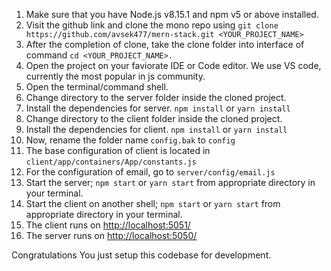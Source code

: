 1. Make sure that you have Node.js v8.15.1 and npm v5 or above installed.
2. Visit the github link and clone the mono repo using `git clone https://github.com/avsek477/mern-stack.git <YOUR_PROJECT_NAME>`
3. After the completion of clone, take the clone folder into interface of command `cd <YOUR_PROJECT_NAME>.`
4. Open the project on your faviorate IDE or Code editor. We use VS code, currently the most popular in js community.
5. Open the terminal/command shell.
6. Change directory to the server folder inside the cloned project.
7. Install the dependencies for server. `npm install` or `yarn install`
8. Change directory to the client folder inside the cloned project.
9. Install the dependencies for client. `npm install` or `yarn install`
10. Now, rename the folder name `config.bak` to `config`
11. The base configuration of client is located in `client/app/containers/App/constants.js`
12. For the configuration of email, go to `server/config/email.js`
13. Start the server; `npm start` or `yarn start` from appropriate directory in your terminal.
14. Start the client on another shell; `npm start` or `yarn start` from appropriate directory in your terminal.
15. The client runs on [http://localhost:5051/](http://localhost:5051/)
16. The server runs on [http://localhost:5050/](http://localhost:5050/)

Congratulations You just setup this codebase for development.
